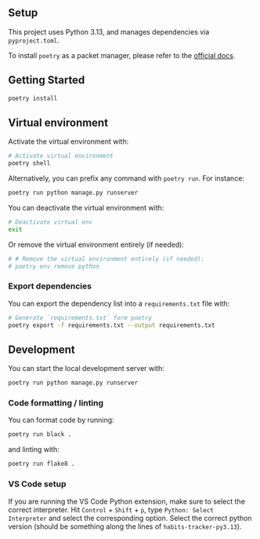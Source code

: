 
## Setup

This project uses Python 3.13, and manages dependencies via `pyproject.toml`.

To install `poetry` as a packet manager, please refer to the
[official docs](https://python-poetry.org/docs/#installation).

## Getting Started

```bash
poetry install
```

## Virtual environment

Activate the virtual environment with:
```bash
# Activate virtual environment
poetry shell
```

Alternatively, you can prefix any command with `poetry run`. For instance:
```bash
poetry run python manage.py runserver
```

You can deactivate the virtual environment with:
```bash
# Deactivate virtual env
exit
```

Or remove the virtual environment entirely (if needed):
```bash
# # Remove the virtual environment entirely (if needed):
# poetry env remove python
```

### Export dependencies

You can export the dependency list into a `requirements.txt` file with:
```bash
# Generate `requirements.txt` form poetry
poetry export -f requirements.txt --output requirements.txt
```

## Development

You can start the local development server with:
```bash
poetry run python manage.py runserver
```

### Code formatting / linting

You can format code by running:
```bash
poetry run black .
```

and linting with:

```bash
poetry run flake8 .
```

### VS Code setup

If you are running the VS Code Python extension, make sure to select the
correct interpreter.
Hit `Control` + `Shift` + `p`, type `Python: Select Interpreter` and select the
corresponding option. Select the correct python version (should be something
along the lines of `habits-tracker-py3.13`).